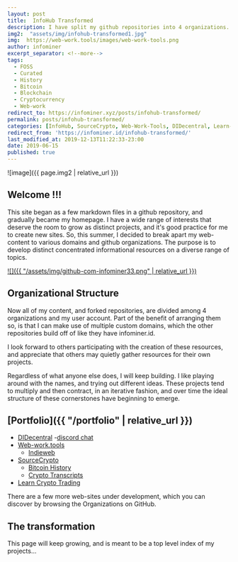 ```yaml
---
layout: post
title:  InfoHub Transformed
description: I have split my github repositories into 4 organizations. Likewise, this website is undergoing its own transformation.
img2:  "assets/img/infohub-transformed1.jpg"
img:  https://web-work.tools/images/web-work-tools.png
author: infominer
excerpt_separator: <!--more-->
tags: 
  - FOSS
  - Curated
  - History
  - Bitcoin
  - Blockchain
  - Cryptocurrency
  - Web-work
redirect_to: https://infominer.xyz/posts/infohub-transformed/
permalink: posts/infohub-transformed/
categories: [InfoHub, SourceCrypto, Web-Work-Tools, DIDecentral, Learn-Crypto-Trading]
redirect_from: 'https://infominer.id/infohub-transformed/'
last_modified_at: 2019-12-13T11:22:33-23:00
date: 2019-06-15
published: true
---
```


![image]({{ page.img2 | relative_url }})

## Welcome !!!

This site began as a few markdown files in a github repository, and gradually became my homepage. I have a wide range of interests that deserve the room to grow as distinct projects, and it's good practice for me to create new sites. So, this summer, I decided to break apart my web-content to various domains and github organizations. The purpose is to develop distinct concentrated informational resources on a diverse range of topics.<!--more-->

[![]({{ "/assets/img/github-com-infominer33.png" | relative_url }})](https://github.com/infominer33)

## Organizational Structure

Now all of my content, and forked repositories, are divided among 4 organizations and my user account. Part of the benefit of arranging them so, is that I can make use of multiple custom domains, which the other repositories build off of like they have infominer.id.

I look forward to others participating with the creation of these resources, and appreciate that others may quietly gather resources for their own projects. 

Regardless of what anyone else does, I will keep building. I like playing around with the names, and trying out different ideas. These projects tend to multiply and then contract, in an iterative fashion, and over time the ideal structure of these cornerstones have beginning to emerge.

## [Portfolio]({{ "/portfolio" | relative_url }})

* [DIDecentral](/portfolio/identity-decentralized/) -[discord chat](https://discord.gg/eYm2XvZ)
* [Web-work.tools](/portfolio/web-work-tools/) 
  * [Indieweb](/portfolio/web-work-tools/#indieweb-curated)
* [SourceCrypto](/portfolio/sourcecrypto/) 
  * [Bitcoin History](/portfolio/sourcecrypto/#bitcoin-history)
  * [Crypto Transcripts](/portfolio/sourcecrypto/#transcripts)
* [Learn Crypto Trading](/portfolio/learn-crypto-trading/)

There are a few more web-sites under development, which you can discover by browsing the Organizations on GitHub.

## The transformation

This page will keep growing, and is meant to be a top level index of my projects...